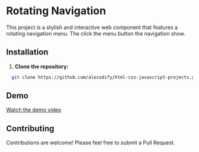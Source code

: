 # Rotating Navigation

This project is a stylish and interactive web component that features a rotating navigation menu. The click the menu button the navigation show.

## Installation

1. **Clone the repository:**
```bash
  git clone https://github.com/alecodify/html-css-javascript-projects.git
```

## Demo
[Watch the demo video](https://github.com/user-attachments/assets/a16719c4-6cde-4cf2-85a4-781785500a67)

## Contributing
Contributions are welcome! Please feel free to submit a Pull Request.